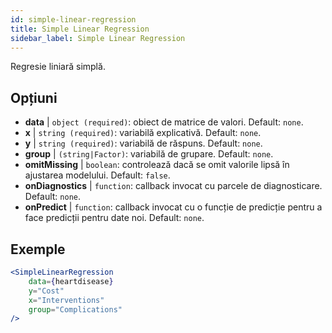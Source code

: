 ```yaml
---
id: simple-linear-regression
title: Simple Linear Regression
sidebar_label: Simple Linear Regression
---
```


Regresie liniară simplă.

## Opțiuni

* __data__ | `object (required)`: obiect de matrice de valori. Default: `none`.
* __x__ | `string (required)`: variabilă explicativă. Default: `none`.
* __y__ | `string (required)`: variabilă de răspuns. Default: `none`.
* __group__ | `(string|Factor)`: variabilă de grupare. Default: `none`.
* __omitMissing__ | `boolean`: controlează dacă se omit valorile lipsă în ajustarea modelului. Default: `false`.
* __onDiagnostics__ | `function`: callback invocat cu parcele de diagnosticare. Default: `none`.
* __onPredict__ | `function`: callback invocat cu o funcție de predicție pentru a face predicții pentru date noi. Default: `none`.


## Exemple

```jsx live
<SimpleLinearRegression 
    data={heartdisease} 
    y="Cost"
    x="Interventions"
    group="Complications"
/>
```

